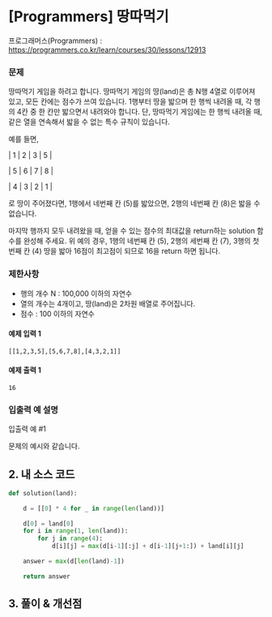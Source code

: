 # [Programmers] 땅따먹기

프로그래머스(Programmers) :  https://programmers.co.kr/learn/courses/30/lessons/12913

### 문제

땅따먹기 게임을 하려고 합니다. 땅따먹기 게임의 땅(land)은 총 N행 4열로 이루어져 있고, 모든 칸에는 점수가 쓰여 있습니다. 1행부터 땅을 밟으며 한 행씩 내려올 때, 각 행의 4칸 중 한 칸만 밟으면서 내려와야 합니다. 단, 땅따먹기 게임에는 한 행씩 내려올 때, 같은 열을 연속해서 밟을 수 없는 특수 규칙이 있습니다.

예를 들면,

| 1 | 2 | 3 | 5 |

| 5 | 6 | 7 | 8 |

| 4 | 3 | 2 | 1 |

로 땅이 주어졌다면, 1행에서 네번째 칸 (5)를 밟았으면, 2행의 네번째 칸 (8)은 밟을 수 없습니다.

마지막 행까지 모두 내려왔을 때, 얻을 수 있는 점수의 최대값을 return하는 solution 함수를 완성해 주세요. 위 예의 경우, 1행의 네번째 칸 (5), 2행의 세번째 칸 (7), 3행의 첫번째 칸 (4) 땅을 밟아 16점이 최고점이 되므로 16을 return 하면 됩니다.

### 제한사항

- 행의 개수 N : 100,000 이하의 자연수
- 열의 개수는 4개이고, 땅(land)은 2차원 배열로 주어집니다.
- 점수 : 100 이하의 자연수

#### 예제 입력 1

```  
[[1,2,3,5],[5,6,7,8],[4,3,2,1]]
```  

#### 예제 출력 1

```  
16
```  

### 입출력 예 설명

입출력 예 #1

문제의 예시와 같습니다.

## 2. 내 소스 코드

```python  
def solution(land):
    
    d = [[0] * 4 for _ in range(len(land))]
    
    d[0] = land[0]
    for i in range(1, len(land)):
        for j in range(4):
            d[i][j] = max(d[i-1][:j] + d[i-1][j+1:]) + land[i][j]
    
    answer = max(d[len(land)-1])
    
    return answer
```  



## 3. 풀이 & 개선점
